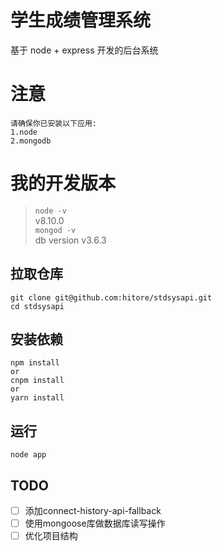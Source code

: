 # 学生成绩管理系统

基于 node + express 开发的后台系统

# 注意
```
请确保你已安装以下应用:
1.node
2.mongodb
```

# 我的开发版本

>   `node -v`  
    v8.10.0  
    `mongod -v`  
    db version v3.6.3

## 拉取仓库
```
git clone git@github.com:hitore/stdsysapi.git
cd stdsysapi
```

## 安装依赖
```
npm install
or
cnpm install
or
yarn install
```

## 运行
```
node app
```

## TODO

- [ ] 添加connect-history-api-fallback
- [ ] 使用mongoose库做数据库读写操作
- [ ] 优化项目结构